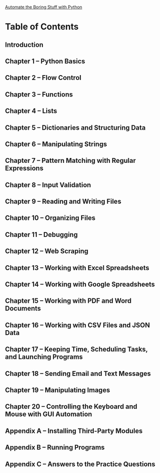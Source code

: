 

[Automate the Boring Stuff with Python](https://automatetheboringstuff.com/)

# Table of Contents
## Introduction
## Chapter 1 – Python Basics
## Chapter 2 – Flow Control
## Chapter 3 – Functions
## Chapter 4 – Lists
## Chapter 5 – Dictionaries and Structuring Data
## Chapter 6 – Manipulating Strings
## Chapter 7 – Pattern Matching with Regular Expressions
## Chapter 8 – Input Validation
## Chapter 9 – Reading and Writing Files
## Chapter 10 – Organizing Files
## Chapter 11 – Debugging
## Chapter 12 – Web Scraping
## Chapter 13 – Working with Excel Spreadsheets
## Chapter 14 – Working with Google Spreadsheets
## Chapter 15 – Working with PDF and Word Documents
## Chapter 16 – Working with CSV Files and JSON Data
## Chapter 17 – Keeping Time, Scheduling Tasks, and Launching Programs
## Chapter 18 – Sending Email and Text Messages
## Chapter 19 – Manipulating Images
## Chapter 20 – Controlling the Keyboard and Mouse with GUI Automation
## Appendix A – Installing Third-Party Modules
## Appendix B – Running Programs
## Appendix C – Answers to the Practice Questions
